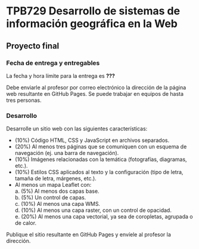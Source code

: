# TPB729 Desarrollo de sistemas de información geográfica en la Web
## Proyecto final

### Fecha de entrega y entregables
La fecha y hora límite para la entrega es **???**

Debe enviarle al profesor por correo electrónico la dirección de la página web resultante en GitHub Pages. Se puede trabajar en equipos de hasta tres personas.

### Desarrollo
Desarrolle un sitio web con las siguientes características:

- (10%) Código HTML, CSS y JavaScript en archivos separados.  
- (20%) Al menos tres páginas que se comuniquen con un esquema de navegación (ej. una barra de navegación).  
- (10%) Imágenes relacionadas con la temática (fotografías, diagramas, etc.).  
- (10%) Estilos CSS aplicados al texto y la configuración (tipo de letra, tamaña de letra, márgenes, etc.).
- Al menos un mapa Leaflet con:  
a. (5%) Al menos dos capas base.  
b. (5%) Un control de capas.  
c. (10%) Al menos una capa WMS.  
d. (10%) Al menos una capa raster, con un control de opacidad.  
e. (20%) Al menos una capa vectorial, ya sea de coropletas, agrupada o de calor.  


Publique el sitio resultante en GitHub Pages y envíele al profesor la dirección.
